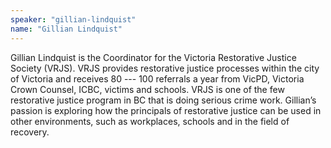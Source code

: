 ```yaml
---
speaker: "gillian-lindquist"
name: "Gillian Lindquist"
---
```


Gillian Lindquist is the Coordinator for the Victoria Restorative Justice
Society (VRJS). VRJS provides restorative justice processes within the city of
Victoria and receives 80 --- 100 referrals a year from VicPD, Victoria Crown
Counsel, ICBC, victims and schools. VRJS is one of the few restorative justice
program in BC that is doing serious crime work. Gillian’s passion is exploring
how the principals of restorative justice can be used in other environments,
such as workplaces, schools and in the field of recovery.
